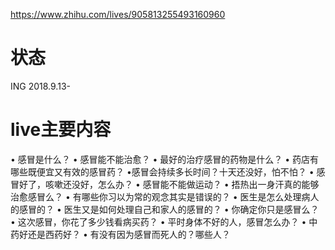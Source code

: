 https://www.zhihu.com/lives/905813255493160960

# 状态
ING 2018.9.13-

# live主要内容
• 感冒是什么？
• 感冒能不能治愈？
• 最好的治疗感冒的药物是什么？
• 药店有哪些既便宜又有效的感冒药？
•感冒会持续多长时间？十天还没好，怕不怕？
• 感冒好了，咳嗽还没好，怎么办？
• 感冒能不能做运动？
• 捂热出一身汗真的能够治愈感冒么？
• 有哪些你习以为常的观念其实是错误的？
• 医生是怎么处理病人的感冒的？
• 医生又是如何处理自己和家人的感冒的？
• 你确定你只是感冒么？
• 这次感冒，你花了多少钱看病买药？
• 平时身体不好的人，感冒怎么办？
• 中药好还是西药好？
• 有没有因为感冒而死人的？哪些人？